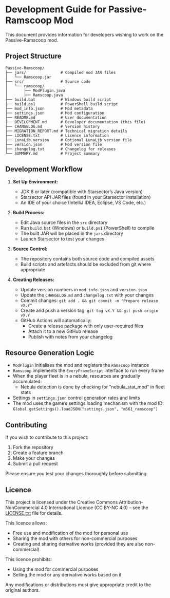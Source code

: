 
# Development Guide for Passive-Ramscoop Mod

This document provides information for developers wishing to work on the Passive-Ramscoop mod.

## Project Structure

```
Passive-Ramscoop/
├── jars/               # Compiled mod JAR files
│   └── Ramscoop.jar
├── src/                # Source code
│   └── ramscoop/
│       ├── ModPlugin.java
│       ├── Ramscoop.java
├── build.bat           # Windows build script
├── build.ps1           # PowerShell build script
├── mod_info.json       # Mod metadata
├── settings.json       # Mod configuration
├── README.md           # User documentation
├── DEVELOPMENT.md      # Developer documentation (this file)
├── CHANGELOG.md        # Version history
├── MIGRATION_REPORT.md # Technical migration details
├── LICENSE.txt         # Licence information
├── LunaLib.version     # Optional LunaLib version file
├── version.json        # Mod version file
├── changelog.txt       # Changelog for releases
└── SUMMARY.md          # Project summary
```

## Development Workflow

1. **Set Up Environment:**
   - JDK 8 or later (compatible with Starsector’s Java version)
   - Starsector API JAR files (found in your Starsector installation)
   - An IDE of your choice (IntelliJ IDEA, Eclipse, VS Code, etc.)

2. **Build Process:**
   - Edit Java source files in the `src` directory
   - Run `build.bat` (Windows) or `build.ps1` (PowerShell) to compile
   - The built JAR will be placed in the `jars` directory
   - Launch Starsector to test your changes

3. **Source Control:**
   - The repository contains both source code and compiled assets
   - Build scripts and artefacts should be excluded from git where appropriate

4. **Creating Releases:**
   - Update version numbers in `mod_info.json` and `version.json`
   - Update the `CHANGELOG.md` and `changelog.txt` with your changes
   - Commit changes: `git add . && git commit -m "Prepare release vX.Y"`
   - Create and push a version tag: `git tag vX.Y && git push origin vX.Y`
   - GitHub Actions will automatically:
     - Create a release package with only user-required files
     - Attach it to a new GitHub release
     - Publish with notes from your changelog

## Resource Generation Logic

- `ModPlugin` initialises the mod and registers the `Ramscoop` instance
- `Ramscoop` implements the `EveryFrameScript` interface to run every frame
- When the player fleet is in a nebula, resources are gradually accumulated:
  - Nebula detection is done by checking for "nebula_stat_mod" in fleet stats
- Settings in `settings.json` control generation rates and limits
- The mod uses the game’s settings loading mechanism with the mod ID: `Global.getSettings().loadJSON("settings.json", "m561_ramscoop")`

## Contributing

If you wish to contribute to this project:

1. Fork the repository
2. Create a feature branch
3. Make your changes
4. Submit a pull request

Please ensure you test your changes thoroughly before submitting.

## Licence

This project is licensed under the Creative Commons Attribution-NonCommercial 4.0 International Licence (CC BY-NC 4.0) – see the [LICENSE.txt](LICENSE.txt) file for details.

This licence allows:
- Free use and modification of the mod for personal use
- Sharing the mod with others for non-commercial purposes
- Creating and sharing derivative works (provided they are also non-commercial)

This licence prohibits:
- Using the mod for commercial purposes
- Selling the mod or any derivative works based on it

Any modifications or distributions must give appropriate credit to the original authors.
